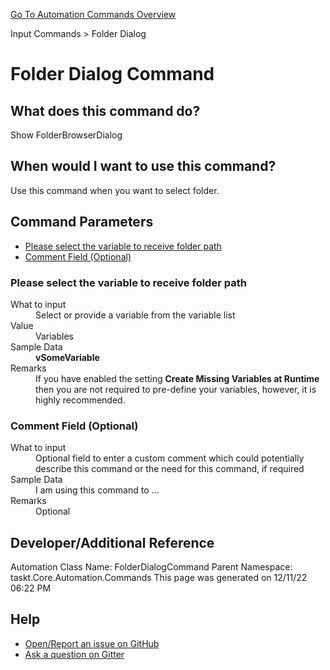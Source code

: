 <!--TITLE: Folder Dialog Command -->
<!-- SUBTITLE: a command in the Input Commands group. -->
[Go To Automation Commands Overview](/automation-commands.md)


Input Commands &gt; Folder Dialog


# Folder Dialog Command


## What does this command do?
Show FolderBrowserDialog


## When would I want to use this command?
Use this command when you want to select folder.


## Command Parameters
- [Please select the variable to receive folder path](#param_0)
- [Comment Field (Optional)](#param_1)


<a id="param_0"></a>
### Please select the variable to receive folder path


<dl>
<dt>What to input</dt><dd>Select or provide a variable from the variable list</dd>
<dt>Value</dt><dd>Variables</dd>
<dt>Sample Data</dt><dd><strong>vSomeVariable</strong></dd>
<dt>Remarks</dt><dd>If you have enabled the setting <strong>Create Missing Variables at Runtime</strong> then you are not required to pre-define your variables, however, it is highly recommended.</dd>
</dl>




<a id="param_1"></a>
### Comment Field (Optional)


<dl>
<dt>What to input</dt><dd>Optional field to enter a custom comment which could potentially describe this command or the need for this command, if required</dd>
<dt></dt><dd></dd>
<dt>Sample Data</dt><dd>I am using this command to ...</dd>
<dt>Remarks</dt><dd>Optional</dd>
</dl>




## Developer/Additional Reference
Automation Class Name: FolderDialogCommand
Parent Namespace: taskt.Core.Automation.Commands
This page was generated on 12/11/22 06:22 PM


## Help
- [Open/Report an issue on GitHub](https://github.com/saucepleez/taskt/issues/new)
- [Ask a question on Gitter](https://gitter.im/taskt-rpa/Lobby)
